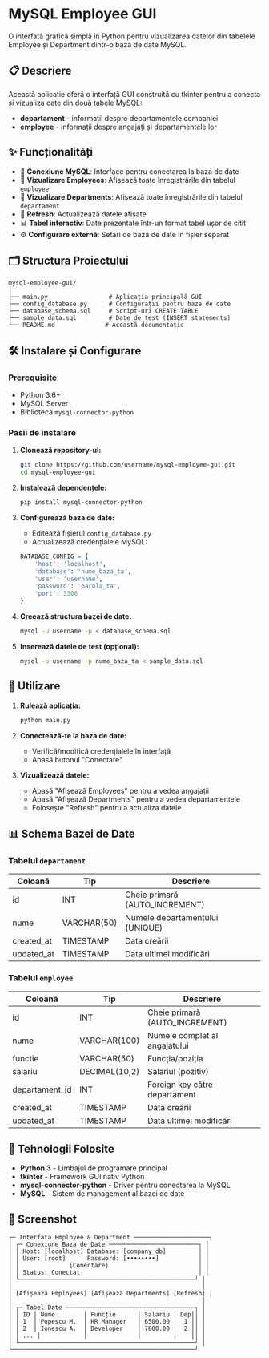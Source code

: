 # MySQL Employee GUI

O interfață grafică simplă în Python pentru vizualizarea datelor din tabelele Employee și Department dintr-o bază de date MySQL.

## 📋 Descriere

Această aplicație oferă o interfață GUI construită cu tkinter pentru a conecta și vizualiza date din două tabele MySQL:
- **departament** - informații despre departamentele companiei
- **employee** - informații despre angajați și departamentele lor

## ✨ Funcționalități

- 🔌 **Conexiune MySQL**: Interface pentru conectarea la baza de date
- 👥 **Vizualizare Employees**: Afișează toate înregistrările din tabelul `employee`
- 🏢 **Vizualizare Departments**: Afișează toate înregistrările din tabelul `departament`
- 🔄 **Refresh**: Actualizează datele afișate
- 📊 **Tabel interactiv**: Date prezentate într-un format tabel ușor de citit
- ⚙️ **Configurare externă**: Setări de bază de date în fișier separat

## 🗂️ Structura Proiectului

```
mysql-employee-gui/
│
├── main.py                 # Aplicația principală GUI
├── config_database.py      # Configurații pentru baza de date
├── database_schema.sql     # Script-uri CREATE TABLE
├── sample_data.sql         # Date de test (INSERT statements)
└── README.md              # Această documentație
```

## 🛠️ Instalare și Configurare

### Prerequisite

- Python 3.6+
- MySQL Server
- Biblioteca `mysql-connector-python`

### Pasii de instalare

1. **Clonează repository-ul:**
   ```bash
   git clone https://github.com/username/mysql-employee-gui.git
   cd mysql-employee-gui
   ```

2. **Instalează dependențele:**
   ```bash
   pip install mysql-connector-python
   ```

3. **Configurează baza de date:**
   - Editează fișierul `config_database.py`
   - Actualizează credențialele MySQL:
   ```python
   DATABASE_CONFIG = {
       'host': 'localhost',
       'database': 'nume_baza_ta',
       'user': 'username',
       'password': 'parola_ta',
       'port': 3306
   }
   ```

4. **Creează structura bazei de date:**
   ```bash
   mysql -u username -p < database_schema.sql
   ```

5. **Inserează datele de test (opțional):**
   ```bash
   mysql -u username -p nume_baza_ta < sample_data.sql
   ```

## 🚀 Utilizare

1. **Rulează aplicația:**
   ```bash
   python main.py
   ```

2. **Conectează-te la baza de date:**
   - Verifică/modifică credențialele în interfață
   - Apasă butonul "Conectare"

3. **Vizualizează datele:**
   - Apasă "Afișează Employees" pentru a vedea angajații
   - Apasă "Afișează Departments" pentru a vedea departamentele
   - Folosește "Refresh" pentru a actualiza datele

## 📊 Schema Bazei de Date

### Tabelul `departament`
| Coloană | Tip | Descriere |
|---------|-----|-----------|
| id | INT | Cheie primară (AUTO_INCREMENT) |
| nume | VARCHAR(50) | Numele departamentului (UNIQUE) |
| created_at | TIMESTAMP | Data creării |
| updated_at | TIMESTAMP | Data ultimei modificări |

### Tabelul `employee`
| Coloană | Tip | Descriere |
|---------|-----|-----------|
| id | INT | Cheie primară (AUTO_INCREMENT) |
| nume | VARCHAR(100) | Numele complet al angajatului |
| functie | VARCHAR(50) | Funcția/poziția |
| salariu | DECIMAL(10,2) | Salariul (pozitiv) |
| departament_id | INT | Foreign key către departament |
| created_at | TIMESTAMP | Data creării |
| updated_at | TIMESTAMP | Data ultimei modificări |

## 🔧 Tehnologii Folosite

- **Python 3** - Limbajul de programare principal
- **tkinter** - Framework GUI nativ Python
- **mysql-connector-python** - Driver pentru conectarea la MySQL
- **MySQL** - Sistem de management al bazei de date

## 📱 Screenshot

```
┌─ Interfața Employee & Department ─────────────────────┐
│ ┌─ Conexiune Baza de Date ─────────────────────────┐ │
│ │ Host: [localhost] Database: [company_db]         │ │
│ │ User: [root]      Password: [••••••••]           │ │
│ │              [Conectare]                         │ │
│ │ Status: Conectat                                 │ │
│ └─────────────────────────────────────────────────┘ │
│                                                     │
│ [Afișează Employees] [Afișează Departments] [Refresh] │
│                                                     │
│ ┌─ Tabel Date ────────────────────────────────────┐ │
│ │ ID │ Nume        │ Funcție      │ Salariu │ Dep││ │
│ │ 1  │ Popescu M.  │ HR Manager   │ 6500.00 │  1 ││ │
│ │ 2  │ Ionescu A.  │ Developer    │ 7800.00 │  2 ││ │
│ │ ... │            │              │         │    ││ │
│ └─────────────────────────────────────────────────┘ │
└───────────────────────────────────────────────────┘
```

